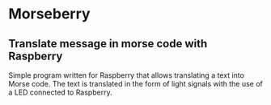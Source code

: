 # Morseberry

## Translate message in morse code with Raspberry

Simple program written for Raspberry that allows translating a text into Morse code.
The text is translated in the form of light signals with the use of a LED connected to Raspberry.
